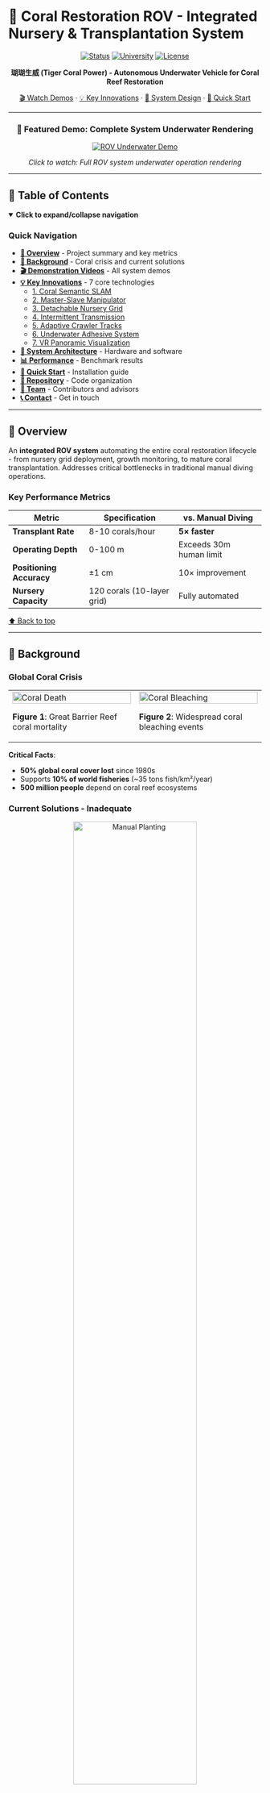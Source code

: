 # 🪸 Coral Restoration ROV - Integrated Nursery & Transplantation System

<div align="center">

[![Status](https://img.shields.io/badge/Status-Prototype-blue)](https://github.com/YourUsername/Coral-ROV)
[![University](https://img.shields.io/badge/University-Ocean%20University%20of%20China-blue)](http://www.ouc.edu.cn/)
[![License](https://img.shields.io/badge/License-MIT-green)](LICENSE)

**瑚瑚生威 (Tiger Coral Power) - Autonomous Underwater Vehicle for Coral Reef Restoration**

[🎬 Watch Demos](#-demonstration-videos) · [💡 Key Innovations](#-key-innovations) · [🔧 System Design](#-system-architecture) · [🚀 Quick Start](#-quick-start)

---

### 🎥 Featured Demo: Complete System Underwater Rendering

[![ROV Underwater Demo](https://img.youtube.com/vi/fa-L6VtR9lE/maxresdefault.jpg)](https://youtu.be/fa-L6VtR9lE)

*Click to watch: Full ROV system underwater operation rendering*

</div>

---

## 📑 Table of Contents

<details open>
<summary><b>Click to expand/collapse navigation</b></summary>

### Quick Navigation

- **[🎯 Overview](#-overview)** - Project summary and key metrics
- **[📍 Background](#-background)** - Coral crisis and current solutions
- **[🎬 Demonstration Videos](#-demonstration-videos)** - All system demos
- **[💡 Key Innovations](#-key-innovations)** - 7 core technologies
  - [1. Coral Semantic SLAM](#1️⃣-coral-semantic-slam-mapping)
  - [2. Master-Slave Manipulator](#2️⃣-master-slave-teleoperation)
  - [3. Detachable Nursery Grid](#3️⃣-detachable-composite-nursery-grid)
  - [4. Intermittent Transmission](#4️⃣-intermittent-transmission-mechanism)
  - [5. Adaptive Crawler Tracks](#5️⃣-adaptive-crawler-track-system)
  - [6. Underwater Adhesive System](#6️⃣-underwater-adhesive-dispenser)
  - [7. VR Panoramic Visualization](#7️⃣-vr-panoramic-visualization)
- **[🔧 System Architecture](#-system-architecture)** - Hardware and software
- **[📊 Performance](#-performance-comparison)** - Benchmark results
- **[🚀 Quick Start](#-quick-start)** - Installation guide
- **[📂 Repository](#-repository-structure)** - Code organization
- **[👥 Team](#-team)** - Contributors and advisors
- **[📞 Contact](#-contact)** - Get in touch

</details>

---

## 🎯 Overview

An **integrated ROV system** automating the entire coral restoration lifecycle - from nursery grid deployment, growth monitoring, to mature coral transplantation. Addresses critical bottlenecks in traditional manual diving operations.

### Key Performance Metrics

| Metric | Specification | vs. Manual Diving |
|--------|--------------|-------------------|
| **Transplant Rate** | 8-10 corals/hour | **5× faster** |
| **Operating Depth** | 0-100 m | Exceeds 30m human limit |
| **Positioning Accuracy** | ±1 cm | 10× improvement |
| **Nursery Capacity** | 120 corals (10-layer grid) | Fully automated |

[⬆️ Back to top](#-coral-restoration-rov---integrated-nursery--transplantation-system)

---

## 📍 Background

### Global Coral Crisis

<div align="center">
<table>
<tr>
<td width="50%">

<img src="https://github.com/user-attachments/assets/f77854d6-4e98-4f39-93ff-57bbeace2e42" width="100%" alt="Coral Death"/>

**Figure 1**: Great Barrier Reef coral mortality

</td>
<td width="50%">

<img src="https://github.com/user-attachments/assets/83986d81-1358-42df-945d-6c74b28e2d23" width="100%" alt="Coral Bleaching"/>

**Figure 2**: Widespread coral bleaching events

</td>
</tr>
</table>
</div>

**Critical Facts**:
- **50% global coral cover lost** since 1980s
- Supports **10% of world fisheries** (~35 tons fish/km²/year)
- **500 million people** depend on coral reef ecosystems

### Current Solutions - Inadequate

<div align="center">

<img src="https://github.com/user-attachments/assets/150d4d7e-593f-4de5-97cf-47b19449170f" width="70%" alt="Manual Planting"/>

**Figure 3**: Traditional manual coral transplantation - low efficiency (2-3 corals/hour), high risk, weather-dependent

</div>

| Approach | Limitation |
|----------|------------|
| **Manual Diving** | 2-3 corals/hr, injury risks, depth limited (<30m) |
| **LarvalBot (Australia)** | Larvae dispersal only, <5% survival rate |
| **Nemo Robot** | Transport only, still requires divers for attachment |

[⬆️ Back to top](#-coral-restoration-rov---integrated-nursery--transplantation-system)

---

## 🎬 Demonstration Videos

<div align="center">

### 🤖 Master-Slave Manipulator Demo

[![Manipulator Demo](https://img.youtube.com/vi/X5DliNb6jgQ/maxresdefault.jpg)](https://youtu.be/X5DliNb6jgQ)

*Real-time teleoperation demonstration with tool quick-change capability*

---

### 🌀 Nursery Grid Deployment Demo

[![Grid Demo](https://img.youtube.com/vi/FdXD9Xdh4Wc/maxresdefault.jpg)](https://youtu.be/FdXD9Xdh4Wc)

*Intermittent transmission mechanism and tri-lock anchoring system in action*

---

### 🎥 Complete System Rendering

[![Full System](https://img.youtube.com/vi/fa-L6VtR9lE/maxresdefault.jpg)](https://youtu.be/fa-L6VtR9lE)

*Underwater operation rendering showing integrated workflow*

</div>

[⬆️ Back to top](#-coral-restoration-rov---integrated-nursery--transplantation-system)

---

## 💡 Key Innovations

### 1️⃣ Coral Semantic SLAM Mapping

**Technology**: Stereo camera + side-scan sonar fusion  
**Output**: Real-time 3D coral distribution heatmap with hard/soft coral classification  
**Accuracy**: ±50 cm positioning (solves underwater GPS-denied navigation)

**Applications**:
- Autonomous navigation and waypoint return
- Optimal transplantation site identification
- Long-term ecosystem health monitoring

[⬆️ Back to top](#-coral-restoration-rov---integrated-nursery--transplantation-system)

---

### 2️⃣ Master-Slave Teleoperation

<div align="center">
<table>
<tr>
<td width="50%">

<img src="https://github.com/user-attachments/assets/f7a2e52b-907a-49dc-94c8-d03af5fa299e" width="100%" alt="Slave Arm CAD"/>

**Figure 4a**: Underwater slave arm (5-DOF) CAD model

</td>
<td width="50%">

<img src="https://github.com/user-attachments/assets/b813813b-7d14-4c25-9f5a-8e7100f447dd" width="100%" alt="Slave Arm Photo"/>

**Figure 4b**: Physical prototype with gripper end-effector

</td>
</tr>
</table>

<img src="https://github.com/user-attachments/assets/98a10f54-3f7a-4aec-95ba-4f9866cd9143" width="80%" alt="Control Flow"/>

**Figure 5**: Master-slave control architecture - shore operator movements replicated underwater in real-time

</div>

**Features**:
- **5-DOF isomorphic control** with ±1 cm positioning precision
- **Magnetic quick-change interface**: Swap tools (gripper/drill/adhesive injector) in <30 seconds
- **Force feedback**: Current-based collision detection for safe manipulation

**Watch it in action**: [Master-Slave Manipulator Demo](https://youtu.be/X5DliNb6jgQ)

[⬆️ Back to top](#-coral-restoration-rov---integrated-nursery--transplantation-system)

---

### 3️⃣ Detachable Composite Nursery Grid

<div align="center">

<img src="https://github.com/user-attachments/assets/7ea643e4-3431-481f-8654-ea04db014454" width="70%" alt="Nursery Grid"/>

**Figure 6**: Reusable grid frame with biodegradable coral bases (PLA/PBAT material, 12-18 month degradation)

<table>
<tr>
<td width="50%">

<img src="https://github.com/user-attachments/assets/a236194c-29a3-4ce9-91fc-2710ab8ef884" width="100%" alt="Lock Open"/>

**Figure 7a**: Tri-lock mechanism in open position

</td>
<td width="50%">

<img src="https://github.com/user-attachments/assets/8e82beb2-1677-4b58-8074-72d9b63dae05" width="100%" alt="Lock Closed"/>

**Figure 7b**: Tri-lock rotated and secured to seabed mesh

</td>
</tr>
</table>
</div>

**Innovation Highlights**:
- **Reusable infrastructure**: Grid frame lasts 5+ years → **70% cost reduction**
- **Eco-friendly bases**: Biodegradable coral attachment points eliminate marine debris
- **Tri-lock anchoring**: Penetrates mesh, rotates to lock (no tools required)

**See deployment process**: [Nursery Grid Demo](https://youtu.be/FdXD9Xdh4Wc)

[⬆️ Back to top](#-coral-restoration-rov---integrated-nursery--transplantation-system)

---

### 4️⃣ Intermittent Transmission Mechanism

<div align="center">
<table>
<tr>
<td width="50%">

<img src="https://github.com/user-attachments/assets/6eeabbca-3de7-4af8-92ce-45fffc34e771" width="100%" alt="Grid Fixed"/>

**Figure 8a**: Grid locked in rack via 120° notches

</td>
<td width="50%">

<img src="https://github.com/user-attachments/assets/c554142b-8e55-460e-a2c5-13dde40478fb" width="100%" alt="Grid Released"/>

**Figure 8b**: Grid rotated and ready for gravity-assisted deployment

</td>
</tr>
</table>

<img src="https://github.com/user-attachments/assets/1fc17523-b79a-4f48-b07a-b6fba5e1f8a5" width="60%" alt="Rack Track"/>

**Figure 9**: Indexed rack track with 120° slots and chamfered entry (±5° misalignment tolerance)

</div>

**Working Principle**:
1. **Key rod** (servo-driven) rotates grids at fixed angles (120° Geneva-mechanism-inspired indexing)
2. Notch misalignment triggers gravity-assisted drop to next position
3. Enables **sequential 10-layer grid automation** without manual intervention

**Technical Details**:
- **Chamfered lead-in**: Compensates for ROV vibration during positioning
- **Fail-safe design**: Gravity-based release (no active mechanism to malfunction)
- **Dual function**: Same key rod controls tri-lock rotation

[⬆️ Back to top](#-coral-restoration-rov---integrated-nursery--transplantation-system)

---

### 5️⃣ Adaptive Crawler Track System

<div align="center">
<table>
<tr>
<td width="33%">

<img src="https://github.com/user-attachments/assets/240bfb4c-31d8-44be-b42c-bdc15c5c3300" width="100%" alt="Track Max"/>

**Figure 10a**: Maximum lift (transit mode)

</td>
<td width="33%">

<img src="https://github.com/user-attachments/assets/de41dce4-3eda-4e14-8ebe-2afa2bf4165b" width="100%" alt="Track Min"/>

**Figure 10b**: Minimum position (deployment mode)

</td>
<td width="33%">

<img src="https://github.com/user-attachments/assets/26e2ab37-1637-4843-bcf9-ca29bc351bae" width="100%" alt="Track Adapt"/>

**Figure 10c**: Spring suspension adapting to terrain

</td>
</tr>
</table>
</div>

**Key Features**:
- **80 mm vertical travel**: Stepper motor + lead screw for precise ROV height adjustment
- **Spring-loaded suspension**: Auto-compensates for 0-20.5 mm terrain variations
- **Dual purpose**: 
  - Lowers ROV to minimize grid drop distance during deployment
  - Reduces tri-lock insertion force through seabed mesh

**Performance Data**:
- Spring constant: 0.25 N/mm
- Maximum load capacity: 120 N (~12 kg)
- Traction force: 35 N on metal mesh structures

[⬆️ Back to top](#-coral-restoration-rov---integrated-nursery--transplantation-system)

---

### 6️⃣ Underwater Adhesive Dispenser

<div align="center">
<table>
<tr>
<td width="50%">

<img src="https://github.com/user-attachments/assets/12b5e6a8-e285-401c-8856-14d4ac6a1adc" width="100%" alt="Glue Nozzle"/>

**Figure 11a**: Siphon-inspired U-trap nozzle design

</td>
<td width="50%">

<img src="https://github.com/user-attachments/assets/21c3053b-c3b7-43eb-8f20-34541bbbfb07" width="100%" alt="Dispenser"/>

**Figure 11b**: Complete metering pump assembly

</td>
</tr>
</table>
</div>

**Innovation**: Plumbing P-trap inspired design prevents water intrusion into adhesive chamber

**Specifications**:
- **Adhesive type**: Two-part marine epoxy (5-minute underwater working time)
- **Dispensing volume**: 0.1-2 ml (programmable via stepper motor)
- **Nozzle sizes**: 0.5 mm (precision) / 2 mm (bulk bonding)
- **Bond strength**: >500 N shear force on limestone substrate

**Workflow Integration**:
1. Manipulator extracts coral base from grid
2. Nozzle dispenses metered adhesive
3. Coral pressed onto target reef location
4. 10-minute cure time before release

[⬆️ Back to top](#-coral-restoration-rov---integrated-nursery--transplantation-system)

---

### 7️⃣ VR Panoramic Visualization

<div align="center">

<img src="https://github.com/user-attachments/assets/5b6bdc55-be06-4989-81a5-f826d6376d9b" width="90%" alt="Panorama Stitching"/>

**Figure 12**: Real-time multi-camera stitching pipeline - (top) raw feeds from 3 cameras, (bottom) enhanced 180° panorama with CLAHE color correction

</div>

**Technical Achievement**:
- **Algorithm**: Joint enhancement-stitching CNN (published at **IEEE OCEANS 2024**)
- **Performance**: 180° FOV at 30 fps with <150 ms latency
- **Hardware**: 3× 1080p cameras + Raspberry Pi 4B processing

**User Experience**:
- **VR headset integration**: Immersive teleoperation with head-tracking
- **Real-time overlay**: Depth, attitude, battery status HUD
- **Interaction modes**: Gaze-based camera focus region selection

[⬆️ Back to top](#-coral-restoration-rov---integrated-nursery--transplantation-system)

---

## 🔧 System Architecture

<div align="center">

<img src="https://github.com/user-attachments/assets/1c573c7f-54bf-4110-8b6c-728555f5b5cd" width="70%" alt="ROV Render"/>

**Figure 13**: Complete ROV system rendering - frame structure with nursery rack, crawler tracks, and 5-DOF manipulator

<img src="https://github.com/user-attachments/assets/9997068a-2a63-4f1a-805a-0d653ed76f41" width="85%" alt="System Architecture"/>

**Figure 14**: Electronic system architecture - underwater subsystems connected to shore control via Ethernet tether

</div>

### Core Components

<details>
<summary><b>Click to expand hardware specifications</b></summary>

| Subsystem | Component | Specification | Function |
|-----------|-----------|---------------|----------|
| **Main Controller** | STM32F407ZGT6 | 168MHz ARM Cortex-M4F, 112 GPIO | Motor control, sensor fusion, safety logic |
| **Vision Computer** | Raspberry Pi 4B | Quad-core 1.5GHz, 4GB RAM | SLAM processing, image stitching, TCP/IP bridge |
| **Propulsion** | 6× T200 Thrusters | Blue Robotics, 5 kgf thrust each | 6-DOF underwater maneuvering |
| **Track Drive** | 2× NEMA 17 Steppers | 0.9° step angle, 40 N·cm torque | Seabed locomotion |
| **Lift Mechanism** | 2× Lead Screws + Steppers | 2 mm pitch, 80 mm travel | Vertical height adjustment |
| **Manipulator** | 5× Waterproof Servos | 20 kg·cm torque, PWM control | 5-DOF teleoperation |
| **Tool Changer** | Brushless Motor + Magnets | 3000 RPM, quick-release coupling | End-effector swapping |
| **Vision** | 3× Stereo Cameras | 1080p60, 120mm baseline | Depth perception, SLAM, panorama |
| **Sonar** | Side-scan Sonar | 200 kHz, 50m range | Seafloor mapping |
| **IMU** | MPU6050 | 6-axis gyro + accel | Attitude estimation |
| **Depth Sensor** | MS5837 | ±0.1 m accuracy | Depth hold control |
| **Power** | 24V 5Ah Li-ion | Custom battery pack | 4-6 hour endurance |
| **Regulators** | Multi-rail converters | 24V/12V/5V/3.3V outputs | Power distribution |
| **Safety** | Relays + Leak detectors | 10A contacts, IP68 sensors | Emergency shutdown |

</details>

### Software Architecture

<div align="center">

<img src="https://github.com/user-attachments/assets/702069e2-59cc-47a7-97a6-2ee6e6260d92" width="90%" alt="GUI"/>

**Figure 15**: Qt control interface - live video feeds (left), vehicle telemetry (center), mission planning map (right)

</div>

**Control Flow**:
```
Shore PC (Qt 5.12 C++)
    ↓ TCP/IP (Ethernet tether, 100 Mbps)
Raspberry Pi 4B (Ubuntu 20.04)
    ↓ UART (115200 baud)
STM32F407 (FreeRTOS)
    ↓ PWM/GPIO/I2C
Actuators & Sensors
```

**Key Software Modules**:
- **SLAM**: ORB-SLAM3 for visual-inertial odometry
- **Image Processing**: Custom CNN for stitching + CLAHE enhancement
- **Control**: PID depth/attitude hold (100 Hz update rate)
- **Communication**: Bi-directional telemetry + video streaming
- **Safety**: Watchdog timers, battery monitoring, leak detection

[⬆️ Back to top](#-coral-restoration-rov---integrated-nursery--transplantation-system)

---

## 📊 Performance Comparison

| Capability | Manual Diving | LarvalBot | Nemo Robot | **Our ROV** |
|------------|--------------|-----------|------------|-------------|
| **Transplant Rate** | 2-3 corals/hr | N/A | N/A | **8-10 corals/hr** ✅ |
| **Coral Survival** | 80% (nursery-grown) | <5% (larvae) | 80% | **80%** ✅ |
| **Max Depth** | <30 m (safety limit) | 0-100 m | 0-50 m | **0-100 m** ✅ |
| **Weather Dependency** | High (calm seas only) | Medium | Medium | **Low** ✅ |
| **Full Lifecycle** | ❌ (manual setup/retrieval) | ❌ (dispersal only) | ❌ (transport only) | **✅ Automated** |
| **Cost per Coral** | ¥80-150 | ¥200+ | ¥100+ | **¥40-60** ✅ |
| **Positioning Accuracy** | ±10 cm | N/A | N/A | **±1 cm** ✅ |

**Unique Advantages**:
- ✅ **Only system** with end-to-end automation (deployment → monitoring → transplantation)
- ✅ **5× efficiency gain** with equal coral survival rates
- ✅ **70% cost reduction** through reusable infrastructure
- ✅ **All-weather capability** removes seasonal constraints

[⬆️ Back to top](#-coral-restoration-rov---integrated-nursery--transplantation-system)

---

## 🚀 Quick Start

### Prerequisites

```bash
# System Requirements
- Ubuntu 20.04 LTS / Windows 10+
- Python 3.8+
- Qt 5.12+
- ARM GCC toolchain (for STM32)

# Clone Repository
git clone https://github.com/YourUsername/Coral-ROV.git
cd Coral-ROV

# Install Python Dependencies
pip install -r requirements.txt
# Key packages: numpy, opencv-python, pyserial, pyqt5, scipy
```

### Hardware Setup

<details>
<summary><b>Connection Guide</b></summary>

1. **STM32 Programming**:
   - Connect STM32F407 to PC via ST-Link V2
   - Verify connection: `st-info --probe`

2. **Raspberry Pi Network**:
   - Connect Pi to PC via Ethernet cable
   - Set static IP on Pi: `192.168.1.100`
   - Test connection: `ping 192.168.1.100`

3. **Input Devices**:
   - Plug Xbox controller into PC USB port
   - Connect master arm serial interface (COM port)

4. **Power System**:
   - Charge 24V battery pack to 25.2V (full charge)
   - Verify voltage regulators output correct levels
   - Test emergency stop relay

</details>

### Software Deployment

```bash
# 1. Flash STM32 Firmware
cd firmware/stm32_controller
make clean && make
make flash
# Verify: Blue LED should blink on board

# 2. Start Raspberry Pi Communication Bridge
ssh pi@192.168.1.100
cd ~/coral_rov
python3 rov_bridge.py
# Should output: "Waiting for STM32 connection..."

# 3. Launch Shore Control Station
cd ../../software/ground_station
python3 main_gui.py
# GUI should open with video feeds and telemetry
```

### First Test

<details>
<summary><b>System Checkout Procedure</b></summary>

1. **Thruster Test** (in water tank):
   - Move joystick forward → verify thrust direction
   - Test all 6 thrusters individually
   - Check for smooth PWM response

2. **Manipulator Calibration**:
   - Move master arm to home position
   - Click "Calibrate" in GUI
   - Verify slave arm mirrors movements

3. **Track System**:
   - Command lift to max position
   - Verify stepper motion (should hear steps)
   - Test spring suspension manually

4. **Grid Deployment** (dry test):
   - Load single test grid
   - Trigger key rod rotation
   - Confirm grid drops cleanly

</details>

**Full Documentation**: [docs/USER_MANUAL.md](docs/USER_MANUAL.md)

[⬆️ Back to top](#-coral-restoration-rov---integrated-nursery--transplantation-system)

---

## 📂 Repository Structure

```
Coral-ROV/
├── README.md                          # This file
├── LICENSE                            # MIT License
├── requirements.txt                   # Python dependencies
│
├── docs/                              # Documentation
│   ├── USER_MANUAL.md                # Detailed operation guide
│   ├── ASSEMBLY.md                   # Hardware build instructions
│   ├── TROUBLESHOOTING.md            # Common issues and fixes
│   └── API.md                        # Software API reference
│
├── hardware/                          # Mechanical & electrical designs
│   ├── cad/
│   │   ├── frame.SLDASM              # Main frame assembly
│   │   ├── nursery_grid.SLDPRT       # Grid design
│   │   ├── manipulator.SLDASM        # 5-DOF arm
│   │   ├── track_system.SLDASM       # Crawler mechanism
│   │   └── tri_lock.SLDPRT           # Anchoring system
│   ├── pcb/
│   │   ├── power_distribution/       # Multi-rail regulator
│   │   ├── motor_driver/             # Stepper/servo controllers
│   │   └── sensor_interface/         # IMU/depth sensor breakout
│   ├── stl/                          # 3D printable parts
│   └── BOM.xlsx                      # Complete bill of materials
│
├── firmware/                          # Embedded software
│   └── stm32_controller/
│       ├── Core/
│       │   ├── Src/
│       │   │   ├── main.c            # Main program loop
│       │   │   ├── motor_control.c   # Thruster/stepper PWM
│       │   │   ├── sensor_fusion.c   # IMU + depth Kalman filter
│       │   │   ├── pid_controller.c  # Depth/attitude hold
│       │   │   └── communication.c   # UART protocol handler
│       │   └── Inc/                  # Header files
│       ├── Drivers/                  # STM32 HAL libraries
│       └── Makefile                  # Build configuration
│
├── software/                          # Shore station software
│   ├── ground_station/
│   │   ├── main_gui.py               # Qt main window
│   │   ├── video_decoder.py          # H.264 stream handling
│   │   ├── mission_planner.py        # Waypoint editor
│   │   ├── telemetry_logger.py       # Data recording
│   │   └── gamepad_handler.py        # Xbox controller input
│   ├── slam/
│   │   ├── orb_slam3_wrapper.py      # Visual-inertial odometry
│   │   ├── semantic_seg.py           # Coral classification CNN
│   │   └── point_cloud_export.py     # 3D map generation
│   └── vr_interface/
│       ├── image_stitcher.py         # Multi-camera panorama
│       ├── vr_headset_driver.py      # Oculus Quest interface
│       └── clahe_enhancement.py      # Underwater color correction
│
├── simulation/                        # Testing & analysis tools
│   ├── gazebo/                       # ROS Gazebo ROV dynamics
│   └── matlab/                       # PID tuning scripts
│
└── scripts/                           # Utility tools
    ├── install_dependencies.sh        # One-click setup
    ├── calibrate_cameras.py          # Stereo calibration
    ├── test_communication.py         # Serial/TCP debugging
    └── battery_monitor.py            # Power consumption analyzer
```

[⬆️ Back to top](#-coral-restoration-rov---integrated-nursery--transplantation-system)

---

## 👥 Team

**Ocean University of China - Marine Robotics Laboratory**

<table>
<tr>
<td align="center" width="25%">
<b>Team Member 1</b><br>
<i>Project Lead</i><br>
Mechanical Design & System Integration<br>
📧 <a href="dengwenjie@stu.ouc.edu.cn">Email</a>
</td>
<td align="center" width="25%">
<b>Team Member 2</b><br>
<i>Embedded Systems Engineer</i><br>
STM32 Firmware & PCB Design<br>
📧 <a href="lihao@stu.ouc.edu.cn">Email</a>
</td>
<td align="center" width="25%">
<b>Team Member 3</b><br>
<i>Computer Vision Specialist</i><br>
SLAM & Image Stitching Algorithms<br>
📧 <a href="lijiayi@stu.ouc.edu.cn">Email</a>
</td>
<td align="center" width="25%">
<b>Team Member 4</b><br>
<i>Marine Biology Advisor</i><br>
Coral Ecology & Field Testing<br>
📧 <a href="wangshuxin@stu.ouc.edu.cn">Email</a>
</td>
</tr>
</table>

### Faculty Advisor

**Prof. [Dalei Song、 Qi Chen]**  
College of Engineering, Ocean University of China  
📧 advisor@ouc.edu.cn  
*Research Focus: Underwater Robotics, Autonomous Marine Systems*

---

## 🙏 Acknowledgments

**Funding Support**:
- National College Student Innovation Training Program (Grant No. XXXXXX)
- Ocean University of China Research Fund
- Shandong Provincial Marine Science & Technology Program

**Facilities & Partners**:
- OUC Underwater Robotics Testing Pool
- Sanya Coral Reef National Nature Reserve (field testing site access)
- National Supercomputing Center (SLAM algorithm development)

**Open-Source Software**:
- [ORB-SLAM3](https://github.com/UZ-SLAMLab/ORB_SLAM3) - Visual-inertial SLAM framework
- [OpenCV](https://opencv.org/) - Computer vision library
- [Qt](https://www.qt.io/) - Cross-platform GUI framework
- [STM32CubeMX]([https://www.st.com/stm32cube](https://drive.google.com/file/d/1do8jsqQFJE7Os8NX1kR9KOtKU1SSkzjv/view?usp=sharing)) - STM32 code generation tool

**Special Thanks**:
- Local dive teams for operational guidance and safety protocols
- Marine conservation NGOs for coral ecology expertise
- GitHub community for code reviews and suggestions

[⬆️ Back to top](#-coral-restoration-rov---integrated-nursery--transplantation-system)

---

## 📄 Citation

If you use this work in your research, please cite:

```bibtex
@misc{coral_rov_2025,
  title={Tiger Coral Power: An Integrated ROV System for Automated 
         Coral Nursery Management and Reef Transplantation},
  author={[Team Member Names] and [Advisor Name]},
  year={2025},
  institution={Ocean University of China},
  howpublished={\url{https://github.com/YourUsername/Coral-ROV}},
  note={National Innovation Program - Open-source marine robotics project}
}
```

**Related Publications**:
- [Team Members]. "Underwater Image Enhancement and Stitching for ROV Applications." *IEEE OCEANS Conference*, 2024. [Link to paper]
- [In preparation] "Semantic SLAM for Coral Reef Mapping and Navigation"

---

## 📜 License

This project is licensed under the **MIT License** - see the [LICENSE](LICENSE) file for details.

**Patent Status**: Provisional patent filed for tri-lock nursery grid system (CN202XXXXXXX.X)

**Commercial Use**: Permitted under MIT License. For partnership or licensing inquiries, please contact the team directly.

---

## 📞 Contact

**Project Lead**: [Your Name]  
**Affiliation**: College of Engineering, Ocean University of China  
**Email**: yourname@stu.ouc.edu.cn  
**GitHub**: [@YourUsername](https://github.com/YourUsername)

**Inquiries**:
- 🐛 **Bug Reports**: [GitHub Issues](https://github.com/YourUsername/Coral-ROV/issues)
- 💬 **Technical Discussions**: [GitHub Discussions](https://github.com/YourUsername/Coral-ROV/discussions)
- 🤝 **Collaboration Proposals**: Email directly
- 📰 **Media Requests**: media@ouc.edu.cn

---

<div align="center">

### ⭐ Star this repository to support ocean conservation! ⭐

**Help us restore coral reefs with robotics technology**

![GitHub stars](https://img.shields.io/github/stars/YourUsername/Coral-ROV?style=social)
![GitHub forks](https://img.shields.io/github/forks/YourUsername/Coral-ROV?style=social)
![GitHub watchers](https://img.shields.io/github/watchers/YourUsername/Coral-ROV?style=social)

---

**Built with 💙 for Coral Reefs @ OUC Marine Robotics Lab**

**Last Updated**: January 2025 | **Version**: 1.0.0

---

### 🔗 Quick Links

[🎬 Watch Demos](#-demonstration-videos) · [💡 Innovations](#-key-innovations) · [🔧 Architecture](#-system-architecture) · [🚀 Get Started](#-quick-start) · [📂 Code](#-repository-structure) · [👥 Team](#-team) · [📞 Contact](#-contact)

---

[⬆️ Back to Top](#-coral-restoration-rov---integrated-nursery--transplantation-system)

</div>

---

**Dedicated to protecting Earth's coral reefs - one robot at a time 🪸🤖🌊**
